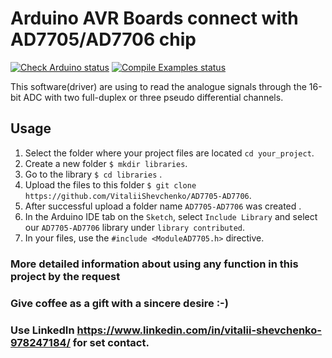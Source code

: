 # Arduino AVR Boards connect with AD7705/AD7706 chip

[![Check Arduino status](https://github.com/arduino/ArduinoCore-avr/actions/workflows/check-arduino.yml/badge.svg)](https://github.com/arduino/ArduinoCore-avr/actions/workflows/check-arduino.yml)
[![Compile Examples status](https://github.com/arduino/ArduinoCore-avr/actions/workflows/compile-platform-examples.yml/badge.svg)](https://github.com/arduino/ArduinoCore-avr/actions/workflows/compile-platform-examples.yml)

This software(driver) are using to read the analogue signals through the 16-bit ADC with two full-duplex or three pseudo differential channels. 

## Usage

1. Select the folder where your project files are located `cd your_project`.
2. Create a new folder `$ mkdir libraries`.
3. Go to the library `$ cd libraries` .
4. Upload the files to this folder `$ git clone https://github.com/VitaliiShevchenko/AD7705-AD7706`.
5. After successful upload a folder  name `AD7705-AD7706` was created .
6. In the Arduino IDE tab on the `Sketch`, select `Include Library` and select our `AD7705-AD7706` library under `library contributed`.
7. In your files, use the `#include <ModuleAD7705.h>` directive.

### More detailed information about using any function in this project by the request
### Give coffee as a gift with a sincere desire :-)

### Use LinkedIn https://www.linkedin.com/in/vitalii-shevchenko-978247184/ for set contact.



